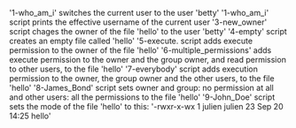 '1-who_am_i' switches the current user to the user 'betty'
'1-who_am_i' script prints the effective username of the current user
'3-new_owner' script chages the owner of the file 'hello' to the user 'betty'
'4-empty' script creates an empty file called 'hello'
'5-execute. script adds execute permission to the owner of the file 'hello'
'6-multiple_permissions' adds execute permission to the owner and the group owner, and read permission to other users, to the file 'hello'
'7-everybody' script adds execution permission to the owner, the group owner and the other users, to the file 'hello'
'8-James_Bond' script sets owner and group: no permission at all and other users: all the permissions to the file 'hello'
'9-John_Doe' script sets the mode of the file 'hello' to this: '-rwxr-x-wx 1 julien julien 23 Sep 20 14:25 hello'
